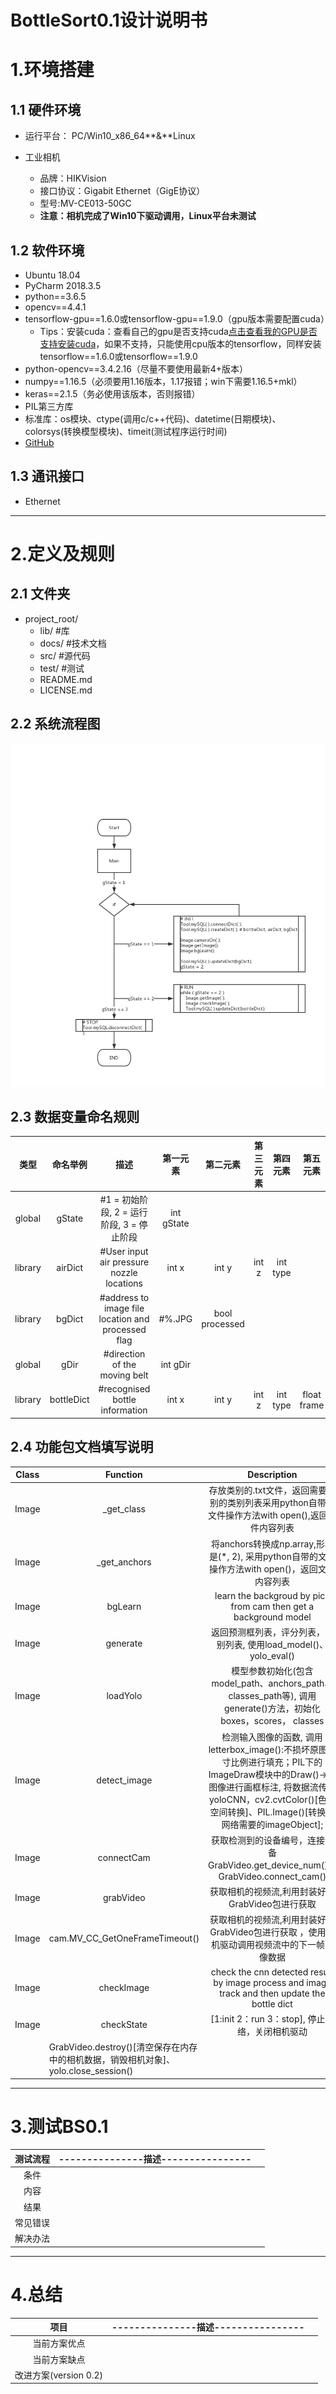 # BottleSort0.1设计说明书

# 1.**环境搭建**

## 1.1 硬件环境

* 运行平台： PC/Win10_x86_64**&**Linux

* 工业相机

  + 品牌：HIKVision 
  + 接口协议：Gigabit Ethernet（GigE协议）
  + 型号:MV-CE013-50GC
  + **注意：相机完成了Win10下驱动调用，Linux平台未测试**
  
## 1.2 软件环境
* Ubuntu 18.04
* PyCharm 2018.3.5
* python==3.6.5
* opencv==4.4.1
* tensorflow-gpu==1.6.0或tensorflow-gpu==1.9.0（gpu版本需要配置cuda）
  + Tips：安装cuda：查看自己的gpu是否支持cuda[点击查看我的GPU是否支持安装cuda](https://developer.nvidia.com/cuda-gpus)，如果不支持，只能使用cpu版本的tensorflow，同样安装tensorflow==1.6.0或tensorflow==1.9.0
* python-opencv==3.4.2.16（尽量不要使用最新4+版本）
* numpy==1.16.5（必须要用1.16版本，1.17报错；win下需要1.16.5+mkl）
* keras==2.1.5（务必使用该版本，否则报错）
* PIL第三方库
* 标准库：os模块、ctype(调用c/c++代码)、datetime(日期模块)、colorsys(转换模型模块)、timeit(测试程序运行时间)
* [GitHub](https://github.com/evolzed/armlogic)
## 1.3 通讯接口
* Ethernet

----

# 2.**定义及规则**

## 2.1 文件夹
* project_root/
  * lib/          #库
  * docs/         #技术文档
  * src/          #源代码
  * test/         #测试
  * README.md     
  * LICENSE.md     
  
## 2.2 系统流程图
![FlowChart](https://github.com/evolzed/armlogic/blob/BottleSort0.1/docs/pic/FlowChart/BS0.1FC.png)

## 2.3 数据变量命名规则

|   类型   | 命名举例 |              描述               | 第一元素 | 第二元素 |  第三元素 |  第四元素 |  第五元素 | 
| :------: | :------: | :-----------------------------: | :-------: | :-------: | :-------: | :-------: | :-------: |
| global |  gState  | #1 = 初始阶段, 2 = 运行阶段, 3 = 停止阶段 | int gState |
| library |  airDict  | #User input air pressure nozzle locations | int x | int y | int z | int type |
| library |  bgDict  | #address to image file location and processed flag | #%.JPG | bool processed |
| global |  gDir  | #direction of the moving belt | int gDir |
| library |  bottleDict  | #recognised bottle information | int x | int y | int z | int type | float frame | Time processed |

## 2.4 功能包文档填写说明

|   Class   | Function |           Description          | Input | Output | Return | 
| :------: | :------: | :-----------------------------: | :----: | :----: | :----: | 
| Image |  _get_class  | 存放类别的.txt文件，返回需要识别的类别列表采用python自带的文件操作方法with open(),返回文件内容列表 | | | | |
| Image |  _get_anchors  | 将anchors转换成np.array,形状是(*, 2), 采用python自带的文件操作方法with open()，返回文件内容列表 | | | | |
| Image |  bgLearn  | learn the backgroud by pics from cam then get a background model |capture |background model |bgDict | |
| Image |  generate  | 返回预测框列表，评分列表，类别列表, 使用load_model()、yolo_eval() | | | | |
| Image |  loadYolo  | 模型参数初始化(包含model_path、anchors_path、classes_path等), 调用generate()方法，初始化boxes，scores， classes | input | | | | |
| Image |  detect_image  | 检测输入图像的函数, 调用letterbox_image():不损坏原图尺寸比例进行填充；PIL下的ImageDraw模块中的Draw()->对图像进行画框标注, 将数据流传给yoloCNN，cv2.cvtColor()[色彩空间转换]、PIL.Image()[转换成网络需要的imageObject]; | | | | |
| Image |  connectCam  | 获取检测到的设备编号，连接设备GrabVideo.get_device_num()、GrabVideo.connect_cam() | | | | |
| Image |  grabVideo  | 获取相机的视频流,利用封装好的GrabVideo包进行获取 | | | | |
| Image |  cam.MV_CC_GetOneFrameTimeout()  | 获取相机的视频流,利用封装好的GrabVideo包进行获取 ，使用相机驱动调用视频流中的下一帧图像数据| | | | |
| Image |  checkImage  | check the cnn detected result by image process and image track and then update the bottle dict|capture | bottledict| | |
| Image |  checkState  | [1:init 2：run 3：stop], 停止网络，关闭相机驱动</td>
	    <td>GrabVideo.destroy()[清空保存在内存中的相机数据，销毁相机对象]、yolo.close_session() | | | | |


----
#  3.**测试BS0.1**
| 测试流程 | ---------------描述---------------- |      |
| :------: | :---------------------------------: | ---- |
|   条件   |                                     |      |
|   内容   |                                     |      |
|   结果   |                                     |      |
| 常见错误 |                                     |      |
| 解决办法 |                                     |      |

----
# 4.**总结**
|         项目          | ---------------描述---------------- |      |
| :-------------------: | :---------------------------------: | ---- |
|     当前方案优点      |                                     |      |
|     当前方案缺点      |                                     |      |
| 改进方案(version 0.2) |                                     |      |
